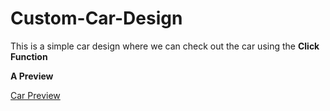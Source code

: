 # Custom-Car-Design
 
 This is a simple car design where we can check out the car using the **Click Function**




**A Preview**

<a href ='https://github.com/joshmania436/Custom-Car-Design/blob/master/assets/car_preview'>Car Preview</a>
